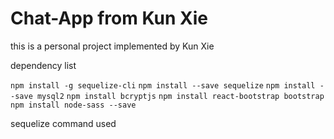 # Chat-App from Kun Xie

this is a personal project implemented by Kun Xie

dependency list

`npm install -g sequelize-cli`
`npm install --save sequelize`
`npm install --save mysql2`
`npm install bcryptjs`
`npm install react-bootstrap bootstrap`
`npm install node-sass --save`

sequelize command used

